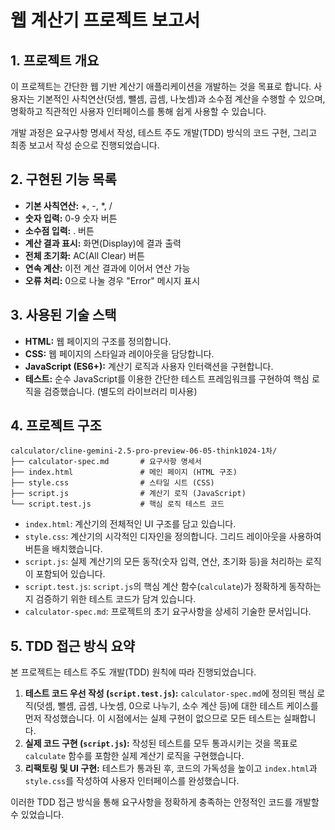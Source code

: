 # 웹 계산기 프로젝트 보고서

## 1. 프로젝트 개요
이 프로젝트는 간단한 웹 기반 계산기 애플리케이션을 개발하는 것을 목표로 합니다. 사용자는 기본적인 사칙연산(덧셈, 뺄셈, 곱셈, 나눗셈)과 소수점 계산을 수행할 수 있으며, 명확하고 직관적인 사용자 인터페이스를 통해 쉽게 사용할 수 있습니다.

개발 과정은 요구사항 명세서 작성, 테스트 주도 개발(TDD) 방식의 코드 구현, 그리고 최종 보고서 작성 순으로 진행되었습니다.

## 2. 구현된 기능 목록
-   **기본 사칙연산:** +, -, *, /
-   **숫자 입력:** 0-9 숫자 버튼
-   **소수점 입력:** . 버튼
-   **계산 결과 표시:** 화면(Display)에 결과 출력
-   **전체 초기화:** AC(All Clear) 버튼
-   **연속 계산:** 이전 계산 결과에 이어서 연산 가능
-   **오류 처리:** 0으로 나눌 경우 "Error" 메시지 표시

## 3. 사용된 기술 스택
-   **HTML:** 웹 페이지의 구조를 정의합니다.
-   **CSS:** 웹 페이지의 스타일과 레이아웃을 담당합니다.
-   **JavaScript (ES6+):** 계산기 로직과 사용자 인터랙션을 구현합니다.
-   **테스트:** 순수 JavaScript를 이용한 간단한 테스트 프레임워크를 구현하여 핵심 로직을 검증했습니다. (별도의 라이브러리 미사용)

## 4. 프로젝트 구조
```
calculator/cline-gemini-2.5-pro-preview-06-05-think1024-1차/
├── calculator-spec.md       # 요구사항 명세서
├── index.html               # 메인 페이지 (HTML 구조)
├── style.css                # 스타일 시트 (CSS)
├── script.js                # 계산기 로직 (JavaScript)
└── script.test.js           # 핵심 로직 테스트 코드
```
-   `index.html`: 계산기의 전체적인 UI 구조를 담고 있습니다.
-   `style.css`: 계산기의 시각적인 디자인을 정의합니다. 그리드 레이아웃을 사용하여 버튼을 배치했습니다.
-   `script.js`: 실제 계산기의 모든 동작(숫자 입력, 연산, 초기화 등)을 처리하는 로직이 포함되어 있습니다.
-   `script.test.js`: `script.js`의 핵심 계산 함수(`calculate`)가 정확하게 동작하는지 검증하기 위한 테스트 코드가 담겨 있습니다.
-   `calculator-spec.md`: 프로젝트의 초기 요구사항을 상세히 기술한 문서입니다.

## 5. TDD 접근 방식 요약
본 프로젝트는 테스트 주도 개발(TDD) 원칙에 따라 진행되었습니다.

1.  **테스트 코드 우선 작성 (`script.test.js`):** `calculator-spec.md`에 정의된 핵심 로직(덧셈, 뺄셈, 곱셈, 나눗셈, 0으로 나누기, 소수 계산 등)에 대한 테스트 케이스를 먼저 작성했습니다. 이 시점에서는 실제 구현이 없으므로 모든 테스트는 실패합니다.
2.  **실제 코드 구현 (`script.js`):** 작성된 테스트를 모두 통과시키는 것을 목표로 `calculate` 함수를 포함한 실제 계산기 로직을 구현했습니다.
3.  **리팩토링 및 UI 구현:** 테스트가 통과된 후, 코드의 가독성을 높이고 `index.html`과 `style.css`를 작성하여 사용자 인터페이스를 완성했습니다.

이러한 TDD 접근 방식을 통해 요구사항을 정확하게 충족하는 안정적인 코드를 개발할 수 있었습니다.
